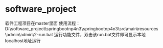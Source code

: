 # software_project
软件工程项目在master里面
使用流程：
D:\software_project\springbootnp4n3\springbootnp4n3\src\main\resources\admin\admin\2-run.bat
运行功能文件，双击该run.bat文件即可显示本地localhost地址运行
